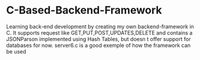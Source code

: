 # C-Based-Backend-Framework

Learning back-end development by creating my own backend-framework in C. It supports request like GET,PUT,POST,UPDATES,DELETE and contains a JSONParson implemented using Hash Tables, but doesn t offer support for databases for now. server6.c is a good exemple of how the framework can be used
